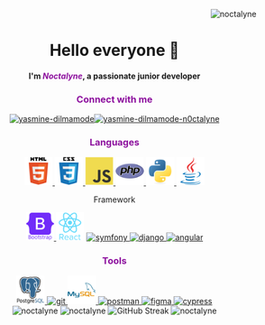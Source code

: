 <!-- Stats profile view -->
<p align="right"> <img src="https://komarev.com/ghpvc/?username=noctalyne&label=Profile%20views&color=8d109e&style=plastic" alt="noctalyne" /> </p>

<!-- Titre -->
<h1 align="center">Hello everyone 👋 </h1>
<h4 align="center">I'm <em style="color:#8D109E;"> Noctalyne</em>, a passionate junior developer</h4>

    

<div align="center" >
<h3 align="center" style="color:#8D109E;">Connect with me</h3>
<a href="https://linkedin.com/in/yasmine-dilmamode" target="blank"><img src="https://raw.githubusercontent.com/rahuldkjain/github-profile-readme-generator/master/src/images/icons/Social/linked-in-alt.svg" alt="yasmine-dilmamode" height="30" width="40" /></a><a href="https://codepen.io/yasmine-dilmamode-n0ctalyne" target="blank"><img  src="https://raw.githubusercontent.com/rahuldkjain/github-profile-readme-generator/master/src/images/icons/Social/codepen.svg" alt="yasmine-dilmamode-n0ctalyne" height="30" width="40" /></a>
</div>

<!-- Langages -->
<div align="center" >
<h3 align="center" style="color:#8D109E;">Languages</h3>
<a href="https://www.w3.org/html/" target="_blank" rel="noreferrer"> <img src="https://raw.githubusercontent.com/devicons/devicon/master/icons/html5/html5-original-wordmark.svg" alt="html5" width="50" height="50"/> </a><a href="https://www.w3schools.com/css/" target="_blank" rel="noreferrer"> <img src="https://raw.githubusercontent.com/devicons/devicon/master/icons/css3/css3-original-wordmark.svg" alt="css3" width="50" height="50"/> </a> <a href="https://developer.mozilla.org/en-US/docs/Web/JavaScript" target="_blank" rel="noreferrer"> <img src="https://raw.githubusercontent.com/devicons/devicon/master/icons/javascript/javascript-original.svg" alt="javascript" width="50" height="50"/> </a><a href="https://www.php.net" target="_blank" rel="noreferrer"> <img src="https://raw.githubusercontent.com/devicons/devicon/master/icons/php/php-original.svg" alt="php" width="50" height="50"/> </a> <a href="https://www.python.org" target="_blank" rel="noreferrer"> <img src="https://raw.githubusercontent.com/devicons/devicon/master/icons/python/python-original.svg" alt="python" width="50" height="50"/> </a> <a href="https://www.java.com" target="_blank" rel="noreferrer"> <img src="https://raw.githubusercontent.com/devicons/devicon/master/icons/java/java-original.svg" alt="java" width="50" height="50"/> </a> 
</div>

<div align="center" >
<p>Framework</p>
<a href="https://getbootstrap.com" target="_blank" rel="noreferrer"> <img src="https://raw.githubusercontent.com/devicons/devicon/master/icons/bootstrap/bootstrap-plain-wordmark.svg" alt="bootstrap" width="50" height="50"/> </a> <a href="https://reactjs.org/" target="_blank" rel="noreferrer"> <img src="https://raw.githubusercontent.com/devicons/devicon/master/icons/react/react-original-wordmark.svg" alt="react" width="50" height="50"/></a> <a href="https://symfony.com" target="_blank" rel="noreferrer"> <img src="https://symfony.com/logos/symfony_black_03.svg" alt="symfony" width="50" height="50"/> </a> <a href="https://www.djangoproject.com/" target="_blank" rel="noreferrer"> <img src="https://cdn.worldvectorlogo.com/logos/django.svg" alt="django" width="50" height="50"/></a><a href="https://angular.io" target="_blank" rel="noreferrer"> <img src="https://angular.io/assets/images/logos/angular/angular.svg" alt="angular" width="50" height="50"/> </a> 
</div>



<!-- Outils -->
<div  align="center">
<h3 align="center" style="color:#8D109E;">Tools</h3>
<a href="https://www.postgresql.org" target="_blank" rel="noreferrer"> <img src="https://raw.githubusercontent.com/devicons/devicon/master/icons/postgresql/postgresql-original-wordmark.svg" alt="postgresql" width="50" height="50"/> </a><a href="https://git-scm.com/" target="_blank" rel="noreferrer"> <img src="https://www.vectorlogo.zone/logos/git-scm/git-scm-icon.svg" alt="git" width="50" height="50"/> </a><a href="https://www.mysql.com/" target="_blank" rel="noreferrer"> <img src="https://raw.githubusercontent.com/devicons/devicon/master/icons/mysql/mysql-original-wordmark.svg" alt="mysql" width="50" height="50"/> </a><a href="https://postman.com" target="_blank" rel="noreferrer"> <img src="https://www.vectorlogo.zone/logos/getpostman/getpostman-icon.svg" alt="postman" width="50" height="50"/> </a><a href="https://www.figma.com/" target="_blank" rel="noreferrer"> <img src="https://www.vectorlogo.zone/logos/figma/figma-icon.svg" alt="figma" width="50" height="50"/> </a> <a href="https://www.cypress.io" target="_blank" rel="noreferrer"> <img src="https://raw.githubusercontent.com/simple-icons/simple-icons/6e46ec1fc23b60c8fd0d2f2ff46db82e16dbd75f/icons/cypress.svg" alt="cypress" width="50" height="50"/> </a> 
</div>


<div  align="center">
<!-- Stats langages utilisé -->
<img style="width:50%;" src="https://github-readme-stats.vercel.app/api/top-langs?username=noctalyne&show_icons=true&theme=tokyonight&hide_border=true&locale=en&layout=compact" alt="noctalyne" />
<!-- Stat GitHub -->
<img style="width:50%;" src="https://github-readme-stats.vercel.app/api?username=noctalyne&show_icons=true&theme=tokyonight&locale=fr" alt="noctalyne" />
<!-- Stat total contributions -->
<img style="width:50%;"  src="https://streak-stats.demolab.com?user=noctalyne&theme=tokyonight&border_radius=6&locale=fr&date_format=j%20M%5B%20Y%5D&card_height=250" alt="GitHub Streak" />
<!-- Trophées -->
<img style="width:50%;" src="https://github-profile-trophy.vercel.app/?username=noctalyne&margin-w=15&row=2&column=3&theme=tokyonight" alt="noctalyne" />
</div>


<!-- [![Carte ReadMe](https://github-readme-stats.vercel.app/api/pin/?username=anuraghazra&repo=github-readme-stats&show_owner=true)](https://github.com/anuraghazra/github-readme-stats) -->
